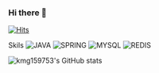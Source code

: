 ### Hi there 👋

<!--
**kmg159753/kmg159753** is a ✨ _special_ ✨ repository because its `README.md` (this file) appears on your GitHub profile.

Here are some ideas to get you started:

- 🔭 I’m currently working on ...
- 🌱 I’m currently learning ...
- 👯 I’m looking to collaborate on ...
- 🤔 I’m looking for help with ...
- 💬 Ask me about ...
- 📫 How to reach me: ...
- 😄 Pronouns: ...
- ⚡ Fun fact: ...
-->


[![Hits](https://hits.seeyoufarm.com/api/count/incr/badge.svg?url=https%3A%2F%2Fgithub.com%2Fkmg159753&count_bg=%233D3FC8&title_bg=%23555555&icon=dev-dot-to.svg&icon_color=%23E7E7E7&title=hits&edge_flat=false)](https://hits.seeyoufarm.com)

Skils
![JAVA](https://img.shields.io/badge/JAVA-007396.svg?&style=for-the-badge&logo=JAVA&logoColor=white)
![SPRING](https://img.shields.io/badge/SPRING-6DB33F.svg?&style=for-the-badge&logo=SPRING&logoColor=white)
![MYSQL](https://img.shields.io/badge/MYSQL-4479A1.svg?&style=for-the-badge&logo=MYSQL&logoColor=white)
![REDIS](https://img.shields.io/badge/REDIS-4479A1.svg?&style=for-the-badge&logo=REDIS&logoColor=white)


![kmg159753's GitHub stats](https://github-readme-stats.vercel.app/api?kmg159753=anuraghazra&show_icons=true&theme=radical)


